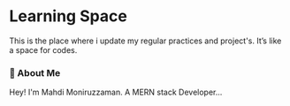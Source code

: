 
# Learning Space

This is the place where i update my regular practices and project's. It’s like a space for codes. 



### 🚀 About Me
Hey! I'm Mahdi Moniruzzaman. A MERN stack Developer...

